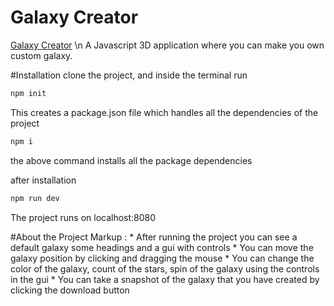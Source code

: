 # Galaxy Creator
[Galaxy Creator](https://aasimalikhan.github.io/Galaxy-Creator-H-/) \n
A Javascript 3D application where you can make you own custom galaxy.

#Installation
clone the project, and inside the terminal run
```bash
npm init
```
This creates a package.json file which handles all the dependencies of the project
```bash
npm i
```
the above command installs all the package dependencies

after installation 
```bash
npm run dev
```
The project runs on localhost:8080

#About the Project
Markup : * After running the project you can see a default galaxy some headings and a gui with controls
          * You can move the galaxy position by clicking and dragging the mouse 
          * You can change the color of the galaxy, count of the stars, spin of the galaxy using the controls in the gui
          * You can take a snapshot of the galaxy that you have created by clicking the download button
